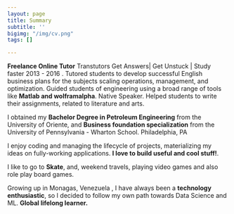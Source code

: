 ```yaml
---
layout: page
title: Summary
subtitle: ''
bigimg: "/img/cv.png"
tags: []

---
```

<i class="fa fa-briefcase"></i> **Freelance Online Tutor** Transtutors Get Answers| Get Unstuck | Study faster 2013 - 2016 . Tutored students to develop successful English business plans for the subjects scaling operations, management, and optimization. Guided students of engineering using a broad range of tools like **Matlab and wolframalpha**. Native Speaker. Helped students to write their assignments, related to literature and arts.

<i class="fa fa-graduation-cap"></i>   I obtained my **Bachelor Degree in Petroleum Engineering**  from the University of Oriente, and **Business foundation specialization** from the University of Pennsylvania - Wharton School. Philadelphia, PA

<i class="fa fa-code"></i>   I enjoy coding and managing the lifecycle of projects, materializing my ideas on fully-working applications. **I love to build useful and cool stuff!**.

<i class="fa fa-heart"></i>   I like to go to **Skate**, and, weekend travels, playing video games and also role play board games.

<i class="fa fa-globe"></i>   Growing up in Monagas, Venezuela , I have always been a **technology enthusiastic**, so I decided to follow my own path towards Data Science and ML. **Global lifelong learner.**